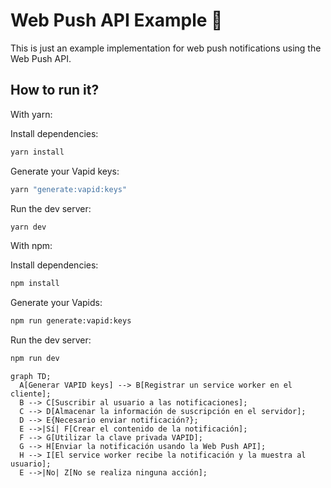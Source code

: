 # Web Push API Example 🚀

This is just an example implementation for web push notifications using the Web Push API.

## How to run it?

With yarn:

Install dependencies:

```bash
yarn install
```

Generate your Vapid keys:

```bash
yarn "generate:vapid:keys"
```


Run the dev server:

```bash
yarn dev
```


With npm:

Install dependencies:

```bash
npm install
```

Generate your Vapids:

```bash
npm run generate:vapid:keys
```

Run the dev server:

```bash
npm run dev
```

```mermaid
graph TD;
  A[Generar VAPID keys] --> B[Registrar un service worker en el cliente];
  B --> C[Suscribir al usuario a las notificaciones];
  C --> D[Almacenar la información de suscripción en el servidor];
  D --> E{Necesario enviar notificación?};
  E -->|Sí| F[Crear el contenido de la notificación];
  F --> G[Utilizar la clave privada VAPID];
  G --> H[Enviar la notificación usando la Web Push API];
  H --> I[El service worker recibe la notificación y la muestra al usuario];
  E -->|No| Z[No se realiza ninguna acción];

```